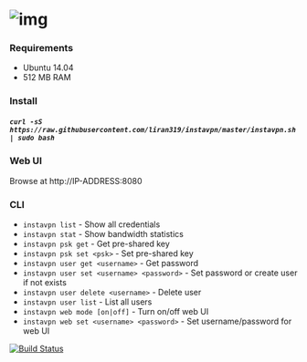 ![img](http://i.imgur.com/67dwCdA.png)
========

### Requirements
* Ubuntu 14.04
* 512 MB RAM

### Install
##### `curl -sS https://raw.githubusercontent.com/liran319/instavpn/master/instavpn.sh | sudo bash`

### Web UI
Browse at http://IP-ADDRESS:8080

### CLI
* `instavpn list` - Show all credentials
* `instavpn stat` - Show bandwidth statistics
* `instavpn psk get` - Get pre-shared key
* `instavpn psk set <psk>` - Set pre-shared key
* `instavpn user get <username>` - Get password
* `instavpn user set <username> <password>` - Set password or create user if not exists
* `instavpn user delete <username>` - Delete user
* `instavpn user list` - List all users
* `instavpn web mode [on|off]` - Turn on/off web UI
* `instavpn web set <username> <password>` - Set username/password for web UI

[![Build Status](https://semaphoreapp.com/api/v1/projects/bbc573c4-5685-4e50-8552-eb5f1c9e53c8/302440/badge.png)](https://semaphoreapp.com/sockeye/instavpn)
